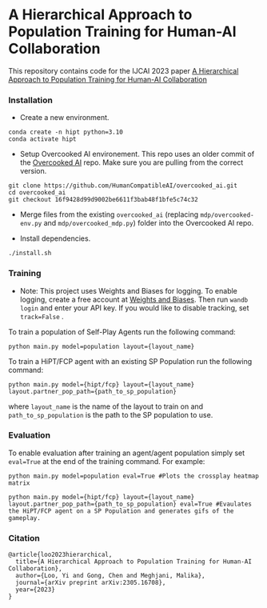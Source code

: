 # A Hierarchical Approach to Population Training for Human-AI Collaboration
This repository contains code for the IJCAI 2023 paper [A Hierarchical Approach to Population Training for Human-AI Collaboration](https://arxiv.org/pdf/2305.16708.pdf)


### Installation
* Create a new environment.
```
conda create -n hipt python=3.10
conda activate hipt
```
* Setup Overcooked AI environement. This repo uses an older commit of the [Overcooked AI](https://github.com/HumanCompatibleAI/overcooked_ai) repo. Make sure you are pulling from the correct version. 

```
git clone https://github.com/HumanCompatibleAI/overcooked_ai.git
cd overcooked_ai
git checkout 16f9428d99d9002be6611f3bab48f1bfe5c74c32
```
* Merge files from the existing  ```overcooked_ai``` (replacing ```mdp/overcooked-env.py``` and ```mdp/overcooked_mdp.py```) folder into the Overcooked AI repo.


* Install dependencies.
```
./install.sh
```

### Training

* Note: This project uses Weights and Biases for logging. To enable logging, create a free account at [Weights and Biases](https://wandb.ai/). Then run ```wandb login``` and enter your API key. If you would like to disable tracking, set ```track=False``` .

To train a population of Self-Play Agents run the following command:
```
python main.py model=population layout={layout_name}
```

To train a HiPT/FCP agent with an existing SP Population run the following command:
```
python main.py model={hipt/fcp} layout={layout_name} layout.partner_pop_path={path_to_sp_population}
```
where ```layout_name``` is the name of the layout to train on and ```path_to_sp_population``` is the path to the SP population to use.

### Evaluation

To enable evaluation after training an agent/agent population simply set ```eval=True``` at the end of the training command. For example:
```
python main.py model=population eval=True #Plots the crossplay heatmap matrix

python main.py model={hipt/fcp} layout={layout_name} layout.partner_pop_path={path_to_sp_population} eval=True #Evaulates the HiPT/FCP agent on a SP Population and generates gifs of the gameplay.
```

### Citation

```
@article{loo2023hierarchical,
  title={A Hierarchical Approach to Population Training for Human-AI Collaboration},
  author={Loo, Yi and Gong, Chen and Meghjani, Malika},
  journal={arXiv preprint arXiv:2305.16708},
  year={2023}
}

```
